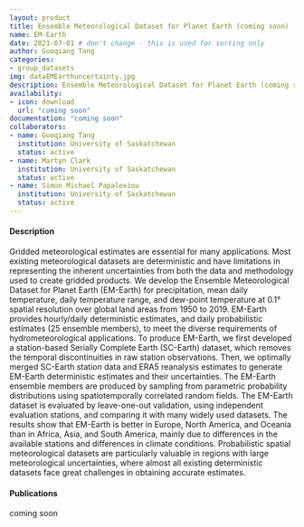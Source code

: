 ```yaml
---
layout: product
title: Ensemble Meteorological Dataset for Planet Earth (coming soon)
name: EM-Earth
date: 2021-07-01 # don't change - this is used for sorting only
author: Guoqiang Tang
categories:
- group_datasets
img: dataEMEarthuncertainty.jpg
description: Ensemble Meteorological Dataset for Planet Earth (coming soon)
availability:
- icon: download 
  url: "coming soon"
documentation: "coming soon"
collaborators:
- name: Guoqiang Tang
  institution: University of Saskatchewan
  status: active
- name: Martyn Clark
  institution: University of Saskatchewan
  status: active
- name: Simon Michael Papalexiou
  institution: University of Saskatchewan
  status: active
---
```


#### Description
Gridded meteorological estimates are essential for many applications. Most existing meteorological datasets are deterministic and have limitations in representing the inherent uncertainties from both the data and methodology used to create gridded products. We develop the Ensemble Meteorological Dataset for Planet Earth (EM-Earth) for precipitation, mean daily temperature, daily temperature range, and dew-point temperature at 0.1° spatial resolution over global land areas from 1950 to 2019. EM-Earth provides hourly/daily deterministic estimates, and daily probabilistic estimates (25 ensemble members), to meet the diverse requirements of hydrometeorological applications. To produce EM-Earth, we first developed a station-based Serially Complete Earth (SC-Earth) dataset, which removes the temporal discontinuities in raw station observations. Then, we optimally merged SC-Earth station data and ERA5 reanalysis estimates to generate EM-Earth deterministic estimates and their uncertainties. The EM-Earth ensemble members are produced by sampling from parametric probability distributions using spatiotemporally correlated random fields. The EM-Earth dataset is evaluated by leave-one-out validation, using independent evaluation stations, and comparing it with many widely used datasets. The results show that EM-Earth is better in Europe, North America, and Oceania than in Africa, Asia, and South America, mainly due to differences in the available stations and differences in climate conditions. Probabilistic spatial meteorological datasets are particularly valuable in regions with large meteorological uncertainties, where almost all existing deterministic datasets face great challenges in obtaining accurate estimates.

#### Publications
coming soon
